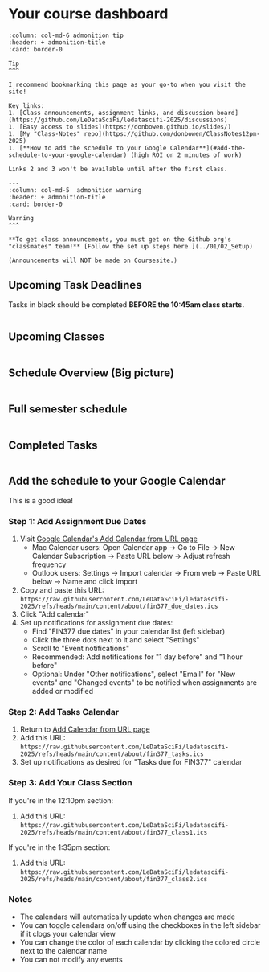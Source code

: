 # Your course dashboard
 
````{panels}
:column: col-md-6 admonition tip 
:header: + admonition-title
:card: border-0

Tip
^^^

I recommend bookmarking this page as your go-to when you visit the site!

Key links:
1. [Class announcements, assignment links, and discussion board](https://github.com/LeDataSciFi/ledatascifi-2025/discussions)
1. [Easy access to slides](https://donbowen.github.io/slides/)
1. [My "Class-Notes" repo](https://github.com/donbowen/ClassNotes12pm-2025)
1. [**How to add the schedule to your Google Calendar**](#add-the-schedule-to-your-google-calendar) (high ROI on 2 minutes of work)

Links 2 and 3 won't be available until after the first class. 

---
:column: col-md-5  admonition warning
:header: + admonition-title
:card: border-0
 
Warning
^^^

**To get class announcements, you must get on the Github org's "classmates" team!** [Follow the set up steps here.](../01/02_Setup)

(Announcements will NOT be made on Coursesite.)
````

## Upcoming Task Deadlines

Tasks in black should be completed **BEFORE the 10:45am class starts.** 

```{include}  tasks.html
```

## Upcoming Classes

```{include}  classes.html
```

  
## Schedule Overview (Big picture)

```{include}  big_pic.html
```

## Full semester schedule

```{include}  overall.html
``` 

## Completed Tasks

```{include}  past_tasks.html
```

## Add the schedule to your Google Calendar 

This is a good idea!

### Step 1: Add Assignment Due Dates
1. Visit [Google Calendar's Add Calendar from URL page](https://calendar.google.com/calendar/u/0/r/settings/addbyurl)
   - Mac Calendar users: Open Calendar app → Go to File → New Calendar Subscription → Paste URL below → Adjust refresh frequency
   - Outlook users: Settings → Import calendar → From web → Paste URL below → Name and click import
2. Copy and paste this URL:  
   `https://raw.githubusercontent.com/LeDataSciFi/ledatascifi-2025/refs/heads/main/content/about/fin377_due_dates.ics`
3. Click "Add calendar"
4. Set up notifications for assignment due dates:
   - Find "FIN377 due dates" in your calendar list (left sidebar)
   - Click the three dots next to it and select "Settings"
   - Scroll to "Event notifications"
   - Recommended: Add notifications for "1 day before" and "1 hour before"
   - Optional: Under "Other notifications", select "Email" for "New events" and "Changed events" to be notified when assignments are added or modified

### Step 2: Add Tasks Calendar
1. Return to [Add Calendar from URL page](https://calendar.google.com/calendar/u/0/r/settings/addbyurl)
2. Add this URL:  
   `https://raw.githubusercontent.com/LeDataSciFi/ledatascifi-2025/refs/heads/main/content/about/fin377_tasks.ics`
3. Set up notifications as desired for "Tasks due for FIN377" calendar

### Step 3: Add Your Class Section
If you're in the 12:10pm section:
1. Add this URL:  
   `https://raw.githubusercontent.com/LeDataSciFi/ledatascifi-2025/refs/heads/main/content/about/fin377_class1.ics`

If you're in the 1:35pm section:
1. Add this URL:  
   `https://raw.githubusercontent.com/LeDataSciFi/ledatascifi-2025/refs/heads/main/content/about/fin377_class2.ics`

### Notes
- The calendars will automatically update when changes are made
- You can toggle calendars on/off using the checkboxes in the left sidebar if it clogs your calendar view
- You can change the color of each calendar by clicking the colored circle next to the calendar name
- You can not modify any events
